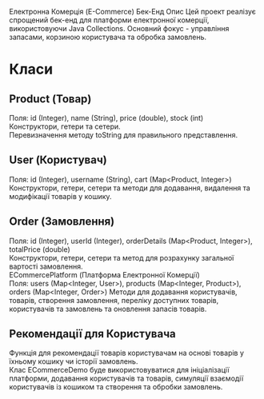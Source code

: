 Електронна Комерція (E-Commerce) Бек-Енд
Опис
Цей проект реалізує спрощений бек-енд для платформи електронної комерції, використовуючи Java Collections. Основний фокус - управління запасами, корзиною користувача та обробка замовлень.

# Класи

## Product (Товар)
Поля: id (Integer), name (String), price (double), stock (int) <br />
Конструктори, гетери та сетери. <br />
Перевизначення методу toString для правильного представлення.

## User (Користувач)

Поля: id (Integer), username (String), cart (Map<Product, Integer>)
Конструктори, гетери, сетери та методи для додавання, видалення та модифікації товарів у кошику.

## Order (Замовлення)
Поля: id (Integer), userId (Integer), orderDetails (Map<Product, Integer>), totalPrice (double) <br />
Конструктори, гетери, сетери та метод для розрахунку загальної вартості замовлення.<br />
ECommercePlatform (Платформа Електронної Комерції) <br />
Поля: users (Map<Integer, User>), products (Map<Integer, Product>), orders (Map<Integer, Order>)
Методи для додавання користувачів, товарів, створення замовлення, переліку доступних товарів, користувачів та замовлень та оновлення запасів товарів.


## Рекомендації для Користувача
Функція для рекомендації товарів користувачам на основі товарів у їхньому кошику чи історії замовлень.
<br />
Клас ECommerceDemo буде використовуватися для ініціалізації платформи, додавання користувачів та товарів, симуляції взаємодії користувачів із кошиком та створення та обробки замовлень.
